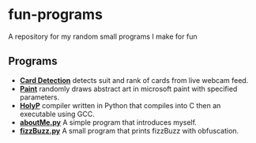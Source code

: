 # fun-programs
A repository for my random small programs I make for fun
## Programs
- [**Card Detection**](https://github.com/Chase-Horton/fun-programs/tree/main/card%20detection) detects suit and rank of cards from live webcam feed.
- [**Paint**](https://github.com/Chase-Horton/fun-programs/tree/main/paint) randomly draws abstract art in microsoft paint with specified parameters.
- [**HolyP**](https://github.com/Chase-Horton/fun-programs/tree/main/holyP) compiler written in Python that compiles into C then an executable using GCC.
- [**aboutMe.py**](https://github.com/Chase-Horton/fun-programs/blob/main/aboutMe.py) A simple program that introduces myself.
- [**fizzBuzz.py**](https://github.com/Chase-Horton/fun-programs/blob/main/fizzBuzz.py) A small program that prints fizzBuzz with obfuscation.
